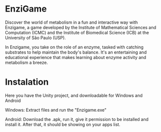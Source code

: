 # EnziGame

Discover the world of metabolism in a fun and interactive way with Enzigame, a game developed by the Institute of Mathematical Sciences and Computation (ICMC) and the Institute of Biomedical Science (ICB) at the University of São Paulo (USP).

In Enzigame, you take on the role of an enzyme, tasked with catching substrates to help maintain the body's balance. It's an entertaining and educational experience that makes learning about enzyme activity and metabolism a breeze.

# Instalation
Here you have the Unity project, and downloadable for Windows and Android 

Windows: Extract files and run the "Enzigame.exe"

Android: Download the .apk, run it, give it permission to be installed and install it. After that, it should be showing on your apps list.
